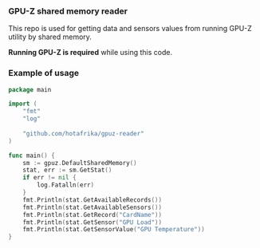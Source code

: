 ### GPU-Z shared memory reader

This repo is used for getting data and sensors values from running GPU-Z utility by shared memory. 

**Running GPU-Z is required** while using this code.

### Example of usage

```go
package main

import (
	"fmt"
	"log"
	
	"github.com/hotafrika/gpuz-reader"
)

func main() {
	sm := gpuz.DefaultSharedMemory()
	stat, err := sm.GetStat()
	if err != nil {
		log.Fatalln(err)
	}
	fmt.Println(stat.GetAvailableRecords())
	fmt.Println(stat.GetAvailableSensors())
	fmt.Println(stat.GetRecord("CardName"))
	fmt.Println(stat.GetSensor("GPU Load"))
	fmt.Println(stat.GetSensorValue("GPU Temperature"))
}
```
